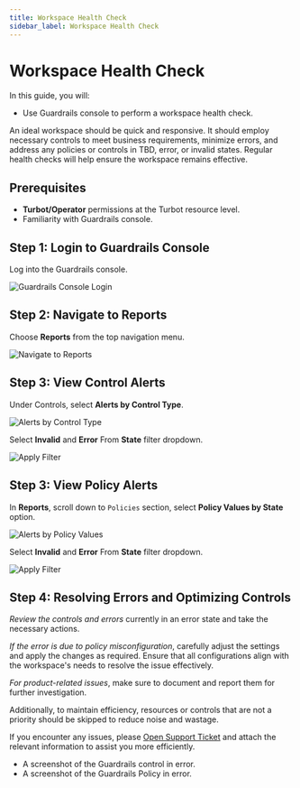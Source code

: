 ```yaml
---
title: Workspace Health Check
sidebar_label: Workspace Health Check
---
```


# Workspace Health Check

In this guide, you will:
- Use Guardrails console to perform a workspace health check.

An ideal workspace should be quick and responsive. It should employ necessary controls to meet business requirements, minimize errors, and address any policies or controls in TBD, error, or invalid states. Regular health checks will help ensure the workspace remains effective.

## Prerequisites

- **Turbot/Operator** permissions at the Turbot resource level.
- Familiarity with Guardrails console.

## Step 1: Login to Guardrails Console

Log into the Guardrails console.

![Guardrails Console Login](/images/docs/guardrails/guides/hosting-guardrails/monitoring/workspace-health-check/guardrails-console-login.png)

## Step 2: Navigate to Reports

Choose **Reports** from the top navigation menu.

![Navigate to Reports](/images/docs/guardrails/guides/hosting-guardrails/monitoring/workspace-health-check/guardrails-navigate-to-reports.png)

## Step 3: View Control Alerts

Under Controls, select **Alerts by Control Type**.

![Alerts by Control Type](/images/docs/guardrails/guides/hosting-guardrails/monitoring/workspace-health-check/guardrails-select-controls-alerts.png)

Select **Invalid** and **Error** From **State** filter dropdown.

![Apply Filter](/images/docs/guardrails/guides/hosting-guardrails/monitoring/workspace-health-check/guardrails-filter-error-invalid.png)

## Step 3: View Policy Alerts

In **Reports**, scroll down to `Policies` section, select **Policy Values by State** option.

![Alerts by Policy Values](/images/docs/guardrails/guides/hosting-guardrails/monitoring/workspace-health-check/guardrails-policy-values-by-state.png)

Select **Invalid** and **Error** From **State** filter dropdown.

![Apply Filter](/images/docs/guardrails/guides/hosting-guardrails/monitoring/workspace-health-check/filter-policy-error-invalid-state.png)

## Step 4: Resolving Errors and Optimizing Controls

*Review the controls and errors* currently in an error state and take the necessary actions.

*If the error is due to policy misconfiguration*, carefully adjust the settings and apply the changes as required. Ensure that all configurations align with the workspace's needs to resolve the issue effectively.

*For product-related issues*, make sure to document and report them for further investigation.

Additionally, to maintain efficiency, resources or controls that are not a priority should be skipped to reduce noise and wastage.

If you encounter any issues, please [Open Support Ticket](https://support.turbot.com) and attach the relevant information to assist you more efficiently.

- A screenshot of the Guardrails control in error.
- A screenshot of the Guardrails Policy in error.